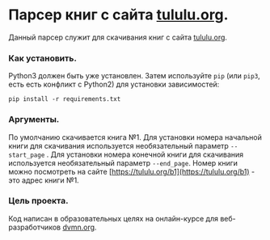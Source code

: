 # Парсер книг с сайта [tululu.org](https://tululu.org).

Данный парсер служит для скачивания книг с сайта [tululu.org](https://tululu.org).


### Как установить.

Python3 должен быть уже установлен. 
Затем используйте `pip` (или `pip3`, есть есть конфликт с Python2) для установки зависимостей:
```
pip install -r requirements.txt
```

### Аргументы.

По умолчанию скачивается книга №1.
Для установки номера начальной книги для скачивания используется необязательный параметр `--start_page` .
Для установки номера конечной книги для скачивания используется необязательный параметр `--end_page`.
Номер книги можно посмотреть на сайте [https://tululu.org/b1](https://tululu.org/b1) - это адрес книги №1.

### Цель проекта.

Код написан в образовательных целях на онлайн-курсе для веб-разработчиков [dvmn.org](https://dvmn.org/).